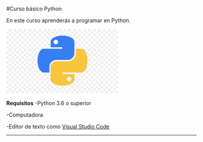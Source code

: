 #Curso básico Python

En este curso aprenderás a programar en Python.

![Logo Python](https://github.com/FerVillalobos/curso-basico-python/blob/main/imagenes/logoPython.png)

**Requisitos**
-Python 3.6 o superior

-Computadora

-Editor de texto como [Visual Studio Code](https://codevisualstudiocom/)
_________________________________________________________________
